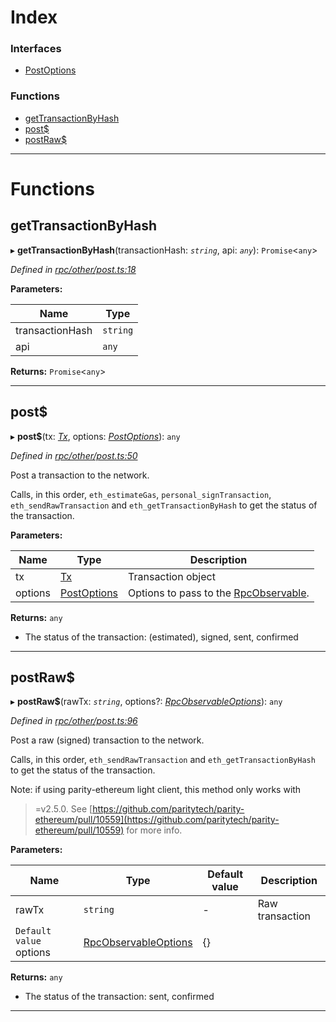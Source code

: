 

# Index

### Interfaces

* [PostOptions](../interfaces/_rpc_other_post_.postoptions.md)

### Functions

* [getTransactionByHash](_rpc_other_post_.md#gettransactionbyhash)
* [post$](_rpc_other_post_.md#post_)
* [postRaw$](_rpc_other_post_.md#postraw_)

---

# Functions

<a id="gettransactionbyhash"></a>

##  getTransactionByHash

▸ **getTransactionByHash**(transactionHash: *`string`*, api: *`any`*): `Promise`<`any`>

*Defined in [rpc/other/post.ts:18](https://github.com/paritytech/js-libs/blob/e0c2d92/packages/light.js/src/rpc/other/post.ts#L18)*

**Parameters:**

| Name | Type |
| ------ | ------ |
| transactionHash | `string` |
| api | `any` |

**Returns:** `Promise`<`any`>

___
<a id="post_"></a>

##  post$

▸ **post$**(tx: *[Tx](_types_.md#tx)*, options: *[PostOptions](../interfaces/_rpc_other_post_.postoptions.md)*): `any`

*Defined in [rpc/other/post.ts:50](https://github.com/paritytech/js-libs/blob/e0c2d92/packages/light.js/src/rpc/other/post.ts#L50)*

Post a transaction to the network.

Calls, in this order, `eth_estimateGas`, `personal_signTransaction`, `eth_sendRawTransaction` and `eth_getTransactionByHash` to get the status of the transaction.

**Parameters:**

| Name | Type | Description |
| ------ | ------ | ------ |
| tx | [Tx](_types_.md#tx) |  Transaction object |
| options | [PostOptions](../interfaces/_rpc_other_post_.postoptions.md) |  Options to pass to the [RpcObservable](../interfaces/_types_.rpcobservable.md). |

**Returns:** `any`
*   The status of the transaction: (estimated), signed, sent, confirmed

___
<a id="postraw_"></a>

##  postRaw$

▸ **postRaw$**(rawTx: *`string`*, options?: *[RpcObservableOptions](../interfaces/_types_.rpcobservableoptions.md)*): `any`

*Defined in [rpc/other/post.ts:96](https://github.com/paritytech/js-libs/blob/e0c2d92/packages/light.js/src/rpc/other/post.ts#L96)*

Post a raw (signed) transaction to the network.

Calls, in this order, `eth_sendRawTransaction` and `eth_getTransactionByHash` to get the status of the transaction.

Note: if using parity-ethereum light client, this method only works with

> \=v2.5.0. See [https://github.com/paritytech/parity-ethereum/pull/10559](https://github.com/paritytech/parity-ethereum/pull/10559) for more info.

**Parameters:**

| Name | Type | Default value | Description |
| ------ | ------ | ------ | ------ |
| rawTx | `string` | - |  Raw transaction |
| `Default value` options | [RpcObservableOptions](../interfaces/_types_.rpcobservableoptions.md) |  {} |

**Returns:** `any`
*   The status of the transaction: sent, confirmed

___

